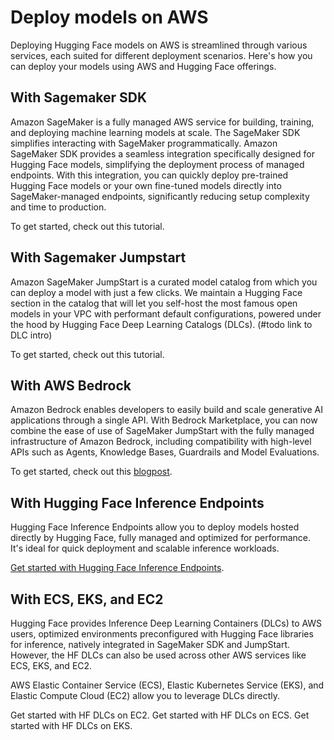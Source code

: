 # Deploy models on AWS

Deploying Hugging Face models on AWS is streamlined through various services, each suited for different deployment scenarios. Here's how you can deploy your models using AWS and Hugging Face offerings.

## With Sagemaker SDK

Amazon SageMaker is a fully managed AWS service for building, training, and deploying machine learning models at scale. The SageMaker SDK simplifies interacting with SageMaker programmatically. Amazon SageMaker SDK provides a seamless integration specifically designed for Hugging Face models, simplifying the deployment process of managed endpoints. With this integration, you can quickly deploy pre-trained Hugging Face models or your own fine-tuned models directly into SageMaker-managed endpoints, significantly reducing setup complexity and time to production.

To get started, check out this tutorial.

## With Sagemaker Jumpstart

Amazon SageMaker JumpStart is a curated model catalog from which you can deploy a model with just a few clicks. We maintain a Hugging Face section in the catalog that will let you self-host the most famous open models in your VPC with performant default configurations, powered under the hood by Hugging Face Deep Learning Catalogs (DLCs). (#todo link to DLC intro)

To get started, check out this tutorial.

## With AWS Bedrock

Amazon Bedrock enables developers to easily build and scale generative AI applications through a single API.  With Bedrock Marketplace, you can now combine the ease of use of SageMaker JumpStart with the fully managed infrastructure of Amazon Bedrock, including compatibility with high-level APIs such as Agents, Knowledge Bases, Guardrails and Model Evaluations.

To get started, check out this [blogpost](https://huggingface.co/blog/bedrock-marketplace?).

## With Hugging Face Inference Endpoints

Hugging Face Inference Endpoints allow you to deploy models hosted directly by Hugging Face, fully managed and optimized for performance. It's ideal for quick deployment and scalable inference workloads.

[Get started with Hugging Face Inference Endpoints](https://huggingface.co/docs/inference-endpoints/main/en/index).

## With ECS, EKS, and EC2

Hugging Face provides Inference Deep Learning Containers (DLCs) to AWS users, optimized environments preconfigured with Hugging Face libraries for inference, natively integrated in SageMaker SDK and JumpStart. However, the HF DLCs can also be used across other AWS services like ECS, EKS, and EC2.

AWS Elastic Container Service (ECS), Elastic Kubernetes Service (EKS), and Elastic Compute Cloud (EC2) allow you to leverage DLCs directly.

Get started with HF DLCs on EC2. 
Get started with HF DLCs on ECS.
Get started with HF DLCs on EKS.
